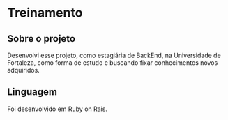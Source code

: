 # Treinamento

## Sobre o projeto

Desenvolvi esse projeto, como estagiária de BackEnd, na Universidade de Fortaleza, como forma de estudo e buscando fixar conhecimentos novos adquiridos.
 
## Linguagem

Foi desenvolvido em Ruby on Rais.

